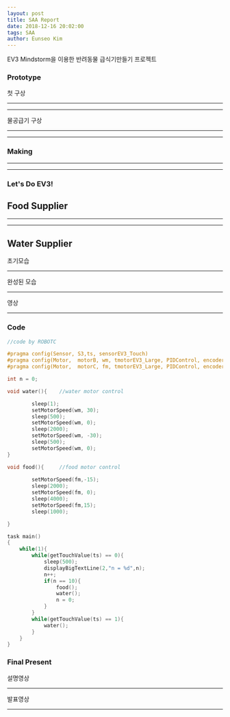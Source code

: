 ```yaml
---
layout: post
title: SAA Report
date: 2018-12-16 20:02:00
tags: SAA
author: Eunseo Kim
---
```


EV3 Mindstorm을 이용한 반려동물 급식기만들기 프로젝트


### Prototype

첫 구상

<hr />

<amp-img src="{{ site.baseurl }}assets/images/SAA media/Prototype.jpeg" width="691" height="435" layout="responsive" alt="" class="mb3"></amp-img>

<hr />


물공급기 구상

<hr />

<amp-img src="{{ site.baseurl }}assets/images/SAA media/PrototypeWater.jpeg" width="691" height="435" layout="responsive" alt="" class="mb3"></amp-img>

<hr />

<amp-img src="{{ site.baseurl }}assets/images/SAA media/PrototypeWater2.jpeg" width="691" height="435" layout="responsive" alt="" class="mb3"></amp-img>



### Making

<hr />

<amp-img src="{{ site.baseurl }}assets/images/SAA media/making1.jpeg" width="691" height="435" layout="responsive" alt="" class="mb3"></amp-img>

<hr />

<amp-img src="{{ site.baseurl }}assets/images/SAA media/making2.jpeg" width="691" height="435" layout="responsive" alt="" class="mb3"></amp-img>



### Let's Do EV3!


## Food Supplier


<amp-youtube width="480"
  height="270"
  layout="responsive"
  data-videoid="J7-7JCE1QAQ">
</amp-youtube>

<hr />

<amp-youtube width="480"
  height="270"
  layout="responsive"
  data-videoid="0plF8n5eeMw">
</amp-youtube>

<hr />


## Water Supplier

초기모습

<hr />

<amp-img src="{{ site.baseurl }}assets/images/SAA media/WaterFirst.jpeg" width="691" height="435" layout="responsive" alt="" class="mb3"></amp-img>


완성된 모습

<hr />

<amp-img src="{{ site.baseurl }}assets/images/SAA media/WaterFinal.jpeg" width="691" height="435" layout="responsive" alt="" class="mb3"></amp-img>


영상

<amp-youtube width="480"
  height="270"
  layout="responsive"
  data-videoid="r0fZkT284IM">
</amp-youtube>

<hr />



### Code

```c
//code by ROBOTC

#pragma config(Sensor, S3,ts, sensorEV3_Touch)
#pragma config(Motor,  motorB, wm, tmotorEV3_Large, PIDControl, encoder)
#pragma config(Motor,  motorC, fm, tmotorEV3_Large, PIDControl, encoder)

int n = 0;

void water(){    //water motor control

		sleep(1);
		setMotorSpeed(wm, 30);
		sleep(500);
		setMotorSpeed(wm, 0);   
		sleep(2000);
		setMotorSpeed(wm, -30);
		sleep(500);
		setMotorSpeed(wm, 0);
}

void food(){     //food motor control
    
		setMotorSpeed(fm,-15);
		sleep(2000);
		setMotorSpeed(fm, 0);
		sleep(4000);
		setMotorSpeed(fm,15);
		sleep(1000);

}

task main()
{
	while(1){
		while(getTouchValue(ts) == 0){
			sleep(500);
			displayBigTextLine(2,"n = %d",n);
			n++;
			if(n == 10){
				food();
				water();
				n = 0;
			}
		}
		while(getTouchValue(ts) == 1){
			water();
		}
	}
}
```


### Final Present

설명영상

<amp-youtube width="480"
  height="270"
  layout="responsive"
  data-videoid="KB6WvU1vwwQ">
</amp-youtube>

<hr />


발표영상

<amp-youtube width="480"
  height="270"
  layout="responsive"
  data-videoid="8rUC18QhV14">
</amp-youtube>

<hr />







